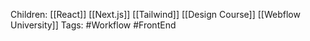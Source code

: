 Children:
[[React]]
[[Next.js]]
[[Tailwind]]
[[Design Course]]
[[Webflow University]]
Tags:
#Workflow
#FrontEnd 
